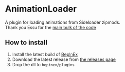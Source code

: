 # AnimationLoader
A plugin for loading animations from Sideloader zipmods.  
Thank you Essu for the [main bulk of the code](https://github.com/IllusionMods/AnimationLoader/commit/402c02af3bbb5a6e1b3015bd0caa3f0a7db618fc)
 
## How to install
1. Install the latest build of [BepInEx](https://github.com/BepInEx/BepInEx/releases)
2. Download the latest release from [the releases page](../../releases)
3. Drop the dll to `bepinex/plugins`
